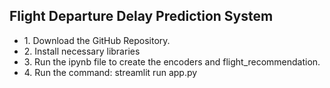Flight Departure Delay Prediction System
----------------------------------------

<ul>
  <li>1. Download the GitHub Repository.</li>
  <li>2. Install necessary libraries</li>
  <li>3. Run the ipynb file to create the encoders and flight_recommendation.</li>
  <li>4. Run the command: streamlit run app.py
  </li>
 </ul>
